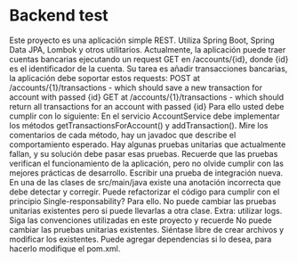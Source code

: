 # Backend test
Este proyecto es una aplicación simple REST. Utiliza Spring Boot, Spring Data JPA, Lombok y otros utilitarios. Actualmente, la aplicación puede traer cuentas bancarias ejecutando un request GET en /accounts/{id}, donde {id} es el identificador de la cuenta. Su tarea es añadir transacciones bancarias, la aplicación debe soportar estos requests:
POST at /accounts/{1}/transactions - which should save a new transaction for account with passed {id}
GET at /accounts/{1}/transactions - which should return all transactions for an account with passed {id}
Para ello usted debe cumplir con lo siguiente:
En el servicio AccountService debe implementar los métodos getTransactionsForAccount() y addTransaction().
Mire los comentarios de cada método, hay un javadoc que describe el comportamiento esperado.
Hay algunas pruebas unitarias que actualmente fallan, y su solución debe pasar esas pruebas.
Recuerde que las pruebas verifican el funcionamiento de la aplicación, pero no olvide cumplir con las mejores prácticas de desarrollo.
Escribir una prueba de integración nueva.
En una de las clases de src/main/java existe una anotación incorrecta que debe detectar y corregir.
Puede refactorizar el código para cumplir con el principio Single-responsability?
Para ello. No puede cambiar las pruebas unitarias existentes pero si puede llevarlas a otra clase.
Extra: utilizar logs.
Siga las convenciones utilizadas en este proyecto y recuerde No puede cambiar las pruebas unitarias existentes.
Siéntase libre de crear archivos y modificar los existentes. Puede agregar dependencias si lo desea, para hacerlo modifique el pom.xml.
